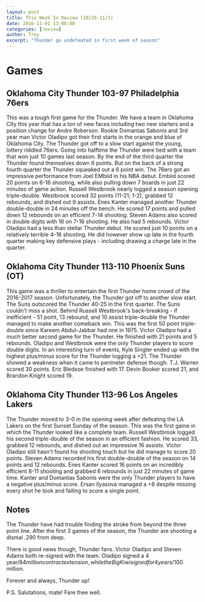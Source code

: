 ```yaml
---
layout: post
title: This Week In Review (10/25-11/1)
date: 2016-11-01 13:00:00
categories: [review]
author: Trey
excerpt: "Thunder go undefeated in first week of season"
---
```


# Games

## Oklahoma City Thunder 103-97 Philadelphia 76ers

  This was a tough first game for the Thunder. We have a team in Oklahoma City this year that has a ton of new faces including two new starters and a position change for Andre Roberson. Rookie Domantas Sabonis and 3rd year man Victor Oladipo got their first starts in the orange and blue of Oklahoma City. 
  The Thunder got off to a slow start against the young, lottery riddled 76ers. Going into halftime the Thunder were tied with a team that won just 10 games last season. By the end of the third quarter the Thunder found themselves down 6 points. But on the back of a strong fourth quarter the Thunder squeaked out a 6 point win. The 76ers got an impressive performance from Joel EMbiid in his NBA debut. Embiid scored 20 points on 6-16 shooting, while also pulling down 7 boards in just 22 minutes of game action. 
  Russell Westbrook nearly logged a season opening triple-double. Westbrook scored 32 points (11-21; 1-2), grabbed 12 rebounds, and dished out 9 assists. Enes Kanter managed another Thunder double-double in 24 minutes off the bench. He scored 17 points and pulled down 12 rebounds on an efficient 7-14 shooting. Steven Adams also scored in double digits with 16 on 7-16 shooting. He also had 5 rebounds. 
  Victor Oladipo had a less than stellar Thunder debut. He scored just 10 points on a relatively terrible 4-16 shooting. He did however show up late in the fourth quarter making key defensive plays - including drawing a charge late in the quarter. 
  
## Oklahoma City Thunder 113-110 Phoenix Suns (OT)

  This game was a thriller to entertain the first Thunder home crowd of the 2016-2017 season. Unfortunately, the Thunder got off to another slow start. The Suns outscored the Thunder 40-25 in the first quarter. The Suns couldn't miss a shot.
  Behind Russell Westbrook's back-breaking - if inefficient - 51 point, 13 rebound, and 10 assist triple-double the Thunder managed to make another comeback win. This was the first 50 point triple-double since Kareem Abdul-Jabbar had one in 1975. Victor Oladipo had a much better second game for the Thunder. He finished with 21 points and 5 rebounds. Oladipo and Westbrook were the only Thunder players to score double digits. In an interesting turn of events, Kyle Singler ended up with the highest plus/minus score for the Thunder logging a +21. 
  The Thunder showed a weakness when it came to perimeter defense though. T.J. Warren scored 30 points. Eric Bledsoe finished with 17. Devin Booker scored 21, and Brandon Knight scored 19. 
  
## Oklahoma City Thunder 113-96 Los Angeles Lakers

  The Thunder moved to 3-0 in the opening week after defeating the LA Lakers on the first Sunset Sunday of the season. This was the first game in which the Thunder looked like a complete team.
  Russell Westbrook logged his second triple-double of the season in an efficient fashion. He scored 33, grabbed 12 rebounds, and dished out an impressive 16 assists. Victor Oladipo still hasn't found his shooting touch but he did manage to score 20 points. Steven Adams recorded his first double-double of the season on 14 points and 12 rebounds. Enes Kanter scored 16 points on an incredibly efficient 8-11 shooting and grabbed 6 rebounds in just 22 minutes of game time. 
  Kanter and Domantas Sabonis were the only Thunder players to have a negative plus/minus score. Ersan Ilyasova managed a +8 despite missing every shot he took and failing to score a single point. 
   
## Notes

  The Thunder have had trouble finding the stroke from beyond the three point line. After the first 3 games of the season, the Thunder are shooting a dismal .290 from deep. 
  
  There is good news though, Thunder fans. Victor Oladipo and Steven Adams both re-signed with the team. Oladipo signed a 4 year/$84 million contract extension, while the Big Kiwi signed for 4 years/$100 million. 
  
  Forever and always, Thunder up!
  
  
  P.S. Salutations, mate! Fare thee well.
